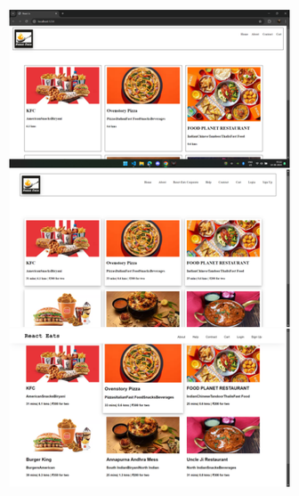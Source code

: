 ![alt text](./src/stageProgress/stage1.png)
![alt text](./src/stageProgress/stage2.png)
![alt text](./src/stageProgress/stage3.png)